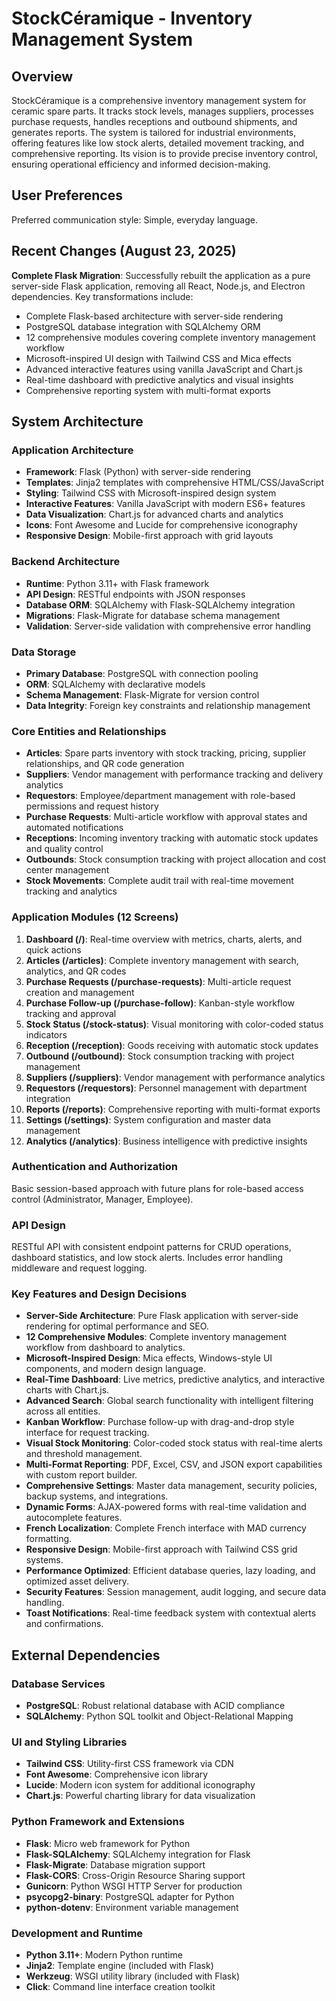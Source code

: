 # StockCéramique - Inventory Management System

## Overview
StockCéramique is a comprehensive inventory management system for ceramic spare parts. It tracks stock levels, manages suppliers, processes purchase requests, handles receptions and outbound shipments, and generates reports. The system is tailored for industrial environments, offering features like low stock alerts, detailed movement tracking, and comprehensive reporting. Its vision is to provide precise inventory control, ensuring operational efficiency and informed decision-making.

## User Preferences
Preferred communication style: Simple, everyday language.

## Recent Changes (August 23, 2025)
**Complete Flask Migration**: Successfully rebuilt the application as a pure server-side Flask application, removing all React, Node.js, and Electron dependencies. Key transformations include:
- Complete Flask-based architecture with server-side rendering
- PostgreSQL database integration with SQLAlchemy ORM
- 12 comprehensive modules covering complete inventory management workflow
- Microsoft-inspired UI design with Tailwind CSS and Mica effects
- Advanced interactive features using vanilla JavaScript and Chart.js
- Real-time dashboard with predictive analytics and visual insights
- Comprehensive reporting system with multi-format exports

## System Architecture

### Application Architecture
- **Framework**: Flask (Python) with server-side rendering
- **Templates**: Jinja2 templates with comprehensive HTML/CSS/JavaScript
- **Styling**: Tailwind CSS with Microsoft-inspired design system
- **Interactive Features**: Vanilla JavaScript with modern ES6+ features
- **Data Visualization**: Chart.js for advanced charts and analytics
- **Icons**: Font Awesome and Lucide for comprehensive iconography
- **Responsive Design**: Mobile-first approach with grid layouts

### Backend Architecture
- **Runtime**: Python 3.11+ with Flask framework
- **API Design**: RESTful endpoints with JSON responses
- **Database ORM**: SQLAlchemy with Flask-SQLAlchemy integration
- **Migrations**: Flask-Migrate for database schema management
- **Validation**: Server-side validation with comprehensive error handling

### Data Storage
- **Primary Database**: PostgreSQL with connection pooling
- **ORM**: SQLAlchemy with declarative models
- **Schema Management**: Flask-Migrate for version control
- **Data Integrity**: Foreign key constraints and relationship management

### Core Entities and Relationships
- **Articles**: Spare parts inventory with stock tracking, pricing, supplier relationships, and QR code generation
- **Suppliers**: Vendor management with performance tracking and delivery analytics
- **Requestors**: Employee/department management with role-based permissions and request history
- **Purchase Requests**: Multi-article workflow with approval states and automated notifications
- **Receptions**: Incoming inventory tracking with automatic stock updates and quality control
- **Outbounds**: Stock consumption tracking with project allocation and cost center management
- **Stock Movements**: Complete audit trail with real-time movement tracking and analytics

### Application Modules (12 Screens)
1. **Dashboard (/)**: Real-time overview with metrics, charts, alerts, and quick actions
2. **Articles (/articles)**: Complete inventory management with search, analytics, and QR codes
3. **Purchase Requests (/purchase-requests)**: Multi-article request creation and management
4. **Purchase Follow-up (/purchase-follow)**: Kanban-style workflow tracking and approval
5. **Stock Status (/stock-status)**: Visual monitoring with color-coded status indicators
6. **Reception (/reception)**: Goods receiving with automatic stock updates
7. **Outbound (/outbound)**: Stock consumption tracking with project management
8. **Suppliers (/suppliers)**: Vendor management with performance analytics
9. **Requestors (/requestors)**: Personnel management with department integration
10. **Reports (/reports)**: Comprehensive reporting with multi-format exports
11. **Settings (/settings)**: System configuration and master data management
12. **Analytics (/analytics)**: Business intelligence with predictive insights

### Authentication and Authorization
Basic session-based approach with future plans for role-based access control (Administrator, Manager, Employee).

### API Design
RESTful API with consistent endpoint patterns for CRUD operations, dashboard statistics, and low stock alerts. Includes error handling middleware and request logging.

### Key Features and Design Decisions
- **Server-Side Architecture**: Pure Flask application with server-side rendering for optimal performance and SEO.
- **12 Comprehensive Modules**: Complete inventory management workflow from dashboard to analytics.
- **Microsoft-Inspired Design**: Mica effects, Windows-style UI components, and modern design language.
- **Real-Time Dashboard**: Live metrics, predictive analytics, and interactive charts with Chart.js.
- **Advanced Search**: Global search functionality with intelligent filtering across all entities.
- **Kanban Workflow**: Purchase follow-up with drag-and-drop style interface for request tracking.
- **Visual Stock Monitoring**: Color-coded stock status with real-time alerts and threshold management.
- **Multi-Format Reporting**: PDF, Excel, CSV, and JSON export capabilities with custom report builder.
- **Comprehensive Settings**: Master data management, security policies, backup systems, and integrations.
- **Dynamic Forms**: AJAX-powered forms with real-time validation and autocomplete features.
- **French Localization**: Complete French interface with MAD currency formatting.
- **Responsive Design**: Mobile-first approach with Tailwind CSS grid systems.
- **Performance Optimized**: Efficient database queries, lazy loading, and optimized asset delivery.
- **Security Features**: Session management, audit logging, and secure data handling.
- **Toast Notifications**: Real-time feedback system with contextual alerts and confirmations.

## External Dependencies

### Database Services
- **PostgreSQL**: Robust relational database with ACID compliance
- **SQLAlchemy**: Python SQL toolkit and Object-Relational Mapping

### UI and Styling Libraries
- **Tailwind CSS**: Utility-first CSS framework via CDN
- **Font Awesome**: Comprehensive icon library
- **Lucide**: Modern icon system for additional iconography
- **Chart.js**: Powerful charting library for data visualization

### Python Framework and Extensions
- **Flask**: Micro web framework for Python
- **Flask-SQLAlchemy**: SQLAlchemy integration for Flask
- **Flask-Migrate**: Database migration support
- **Flask-CORS**: Cross-Origin Resource Sharing support
- **Gunicorn**: Python WSGI HTTP Server for production
- **psycopg2-binary**: PostgreSQL adapter for Python
- **python-dotenv**: Environment variable management

### Development and Runtime
- **Python 3.11+**: Modern Python runtime
- **Jinja2**: Template engine (included with Flask)
- **Werkzeug**: WSGI utility library (included with Flask)
- **Click**: Command line interface creation toolkit